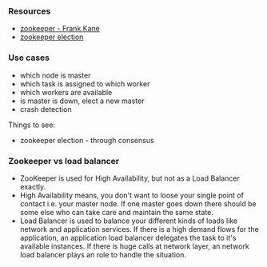 ### Resources
- [zookeeper - Frank Kane](https://www.youtube.com/watch?v=gZj16chk0Ss)
- [zookeeper election](https://www.tutorialspoint.com/zookeeper/zookeeper_leader_election.htm)
&nbsp;

### Use cases
- which node is master
- which task is assigned to which worker
- which workers are available
- is master is down, elect a new master
- crash detection
&nbsp;

Things to see:
- zookeeper election - through consensus
&nbsp;

### Zookeeper vs load balancer
- ZooKeeper is used for High Availability, but not as a Load Balancer exactly.
- High Availability means, you don't want to loose your single point of contact i.e. your master node. If one master goes down there should be some else who can take care and maintain the same state.
- Load Balancer is used to balance your different kinds of loads like network and application services. If there is a high demand flows for the application, an application load balancer delegates the task to it's available instances. If there is huge calls at network layer, an network load balancer plays an role to handle the situation.
